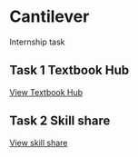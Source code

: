 # Cantilever
Internship task
## Task 1 Textbook Hub
[View Textbook Hub](https://www.figma.com/design/lPjdeMz34occqY39Uzz7bV/ebook?node-id=0-1&t=ujkVYpdBDEJ6cFi8-1)
## Task 2 Skill share
[View skill share](https://www.figma.com/design/FBCeOSLBDGME12Sj8xDhLh/skill-share?node-id=0-1&t=wz4DdYlJcxBgWtHC-1)
